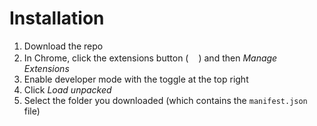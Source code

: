# Installation

1. Download the repo
2. In Chrome, click the extensions button (<img src="https://uxwing.com/wp-content/themes/uxwing/download/07-web-app-development/extension.png" height="16"/>) and then *Manage Extensions*
3. Enable developer mode with the toggle at the top right
4. Click *Load unpacked*
5. Select the folder you downloaded (which contains the `manifest.json` file)

